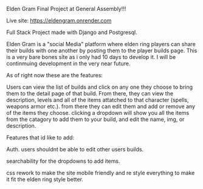 Elden Gram Final Project at General Assembly!!!

Live site: https://eldengram.onrender.com

Full Stack Project made with Django and Postgresql.


Elden Gram is a "social Media" platform where elden ring players can share their builds with one another by posting them to the player builds page. This is a very bare bones site as i only had 10 days to develop it. I will be continmuing development in the very near future.

As of right now these are the features: 

Users can view the list of builds and click on any one they choose to bring them to the detail page of that build. From there, they can view the description, levels and all of the items attatched to that character (spells, weapons armor etc.).
from there they can edit them and add or remove any of the items they choose. clicking a dropdown will show you all the items from the catagory to add them to your build, and edit the name, img, or description.


Features that id like to add: 

Auth. users shouldnt be able to edit other users builds.

searchability for the dropdowns to add items.

css rework to make the site mobile friendly and re style everything to make it fit the elden ring style better.

